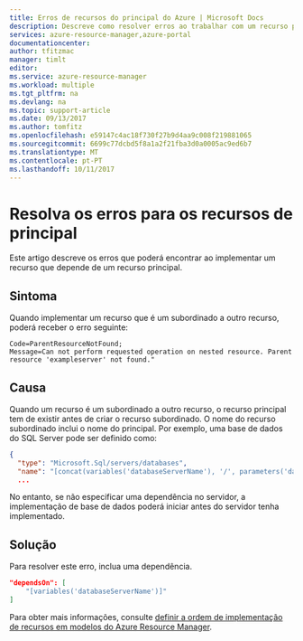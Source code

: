 ```yaml
---
title: Erros de recursos do principal do Azure | Microsoft Docs
description: Descreve como resolver erros ao trabalhar com um recurso principal.
services: azure-resource-manager,azure-portal
documentationcenter: 
author: tfitzmac
manager: timlt
editor: 
ms.service: azure-resource-manager
ms.workload: multiple
ms.tgt_pltfrm: na
ms.devlang: na
ms.topic: support-article
ms.date: 09/13/2017
ms.author: tomfitz
ms.openlocfilehash: e59147c4ac18f730f27b9d4aa9c008f219881065
ms.sourcegitcommit: 6699c77dcbd5f8a1a2f21fba3d0a0005ac9ed6b7
ms.translationtype: MT
ms.contentlocale: pt-PT
ms.lasthandoff: 10/11/2017
---
```

# <a name="resolve-errors-for-parent-resources"></a>Resolva os erros para os recursos de principal

Este artigo descreve os erros que poderá encontrar ao implementar um recurso que depende de um recurso principal.

## <a name="symptom"></a>Sintoma

Quando implementar um recurso que é um subordinado a outro recurso, poderá receber o erro seguinte:

```
Code=ParentResourceNotFound;
Message=Can not perform requested operation on nested resource. Parent resource 'exampleserver' not found."
```

## <a name="cause"></a>Causa

Quando um recurso é um subordinado a outro recurso, o recurso principal tem de existir antes de criar o recurso subordinado. O nome do recurso subordinado inclui o nome do principal. Por exemplo, uma base de dados do SQL Server pode ser definido como:

```json
{
  "type": "Microsoft.Sql/servers/databases",
  "name": "[concat(variables('databaseServerName'), '/', parameters('databaseName'))]",
  ...
```

No entanto, se não especificar uma dependência no servidor, a implementação de base de dados poderá iniciar antes do servidor tenha implementado.

## <a name="solution"></a>Solução

Para resolver este erro, inclua uma dependência.

```json
"dependsOn": [
    "[variables('databaseServerName')]"
]
```

Para obter mais informações, consulte [definir a ordem de implementação de recursos em modelos do Azure Resource Manager](resource-group-define-dependencies.md).